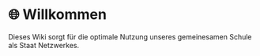 # 🌐 Willkommen

Dieses Wiki sorgt für die optimale Nutzung unseres gemeinesamen Schule als Staat Netzwerkes.
